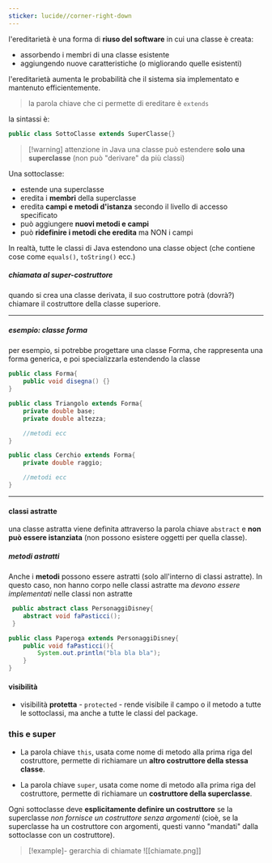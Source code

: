 ```yaml
---
sticker: lucide//corner-right-down
---
```

l'ereditarietà è una forma di **riuso del software** in cui una classe è creata:
- assorbendo i membri di una classe esistente
- aggiungendo nuove caratteristiche (o migliorando quelle esistenti)
 
l'ereditarietà aumenta le probabilità che il sistema sia implementato e mantenuto efficientemente.

> la parola chiave che ci permette di ereditare è `extends`

la sintassi è:
```java
public class SottoClasse extends SuperClasse{}
```

>[!warning] attenzione 
>in Java una classe può estendere **solo una superclasse** (non può "derivare" da più classi)

Una sottoclasse:
- estende una superclasse
- eredita i **membri** della superclasse
- eredita **campi e metodi d'istanza** secondo il livello di accesso specificato
- può aggiungere **nuovi metodi e campi**
- può **ridefinire i metodi che eredita** ma NON i campi

In realtà, tutte le classi di Java estendono una classe object (che contiene cose come `equals()`, `toString()` ecc.)

##### chiamata al super-costruttore
quando si crea una classe derivata, il suo costruttore potrà (dovrà?) chiamare il costruttore della classe superiore.
***
##### esempio: classe forma
per esempio, si potrebbe progettare una classe Forma, che rappresenta una forma generica, e poi specializzarla estendendo la classe
```java
public class Forma{
	public void disegna() {}
}

public class Triangolo extends Forma{
	private double base;
	private double altezza;

	//metodi ecc
}

public class Cerchio extends Forma{
	private double raggio;

	//metodi ecc
}
```
 ---
#### classi astratte
una classe astratta viene definita attraverso la parola chiave `abstract`  e **non può essere istanziata** (non possono esistere oggetti per quella classe).

##### metodi astratti
Anche i **metodi** possono essere astratti (solo all'interno di classi astratte).
In questo caso, non hanno corpo nelle classi astratte ma *devono essere implementati* nelle classi non astratte

```java
 public abstract class PersonaggiDisney{
	abstract void faPasticci();
 }

public class Paperoga extends PersonaggiDisney{
	public void faPasticci(){
		System.out.println("bla bla bla");
	}
}
```

#### visibilità
- visibilità **protetta** - `protected` - rende visibile il campo o il metodo a tutte le sottoclassi, ma anche a tutte le classi del package.

### this e super

- La parola chiave `this`, usata come nome di metodo alla prima riga del costruttore, permette di richiamare un **altro costruttore della stessa classe**.

- La parola chiave `super`, usata come nome di metodo alla prima riga del costruttore, permette di richiamare un **costruttore della superclasse**.

Ogni sottoclasse deve **esplicitamente definire un costruttore** se la superclasse *non fornisce un costruttore senza argomenti* (cioè, se la superclasse ha un costruttore con argomenti, questi vanno "mandati" dalla sottoclasse con un costruttore).

>[!example]- gerarchia di chiamate
>![[chiamate.png]]

